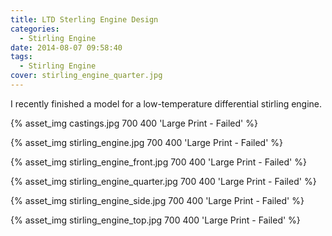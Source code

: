 ```yaml
---
title: LTD Sterling Engine Design
categories:
  - Stirling Engine
date: 2014-08-07 09:58:40
tags:
  - Stirling Engine
cover: stirling_engine_quarter.jpg
---
```


I recently finished a model for a low-temperature differential stirling engine.

<p>{% asset_img castings.jpg  700 400 'Large Print - Failed' %}</p>
<p>{% asset_img stirling_engine.jpg  700 400 'Large Print - Failed' %}</p>
<p>{% asset_img stirling_engine_front.jpg  700 400 'Large Print - Failed' %}</p>
<p>{% asset_img stirling_engine_quarter.jpg  700 400 'Large Print - Failed' %}</p>
<p>{% asset_img stirling_engine_side.jpg  700 400 'Large Print - Failed' %}</p>
<p>{% asset_img stirling_engine_top.jpg  700 400 'Large Print - Failed' %}</p>

